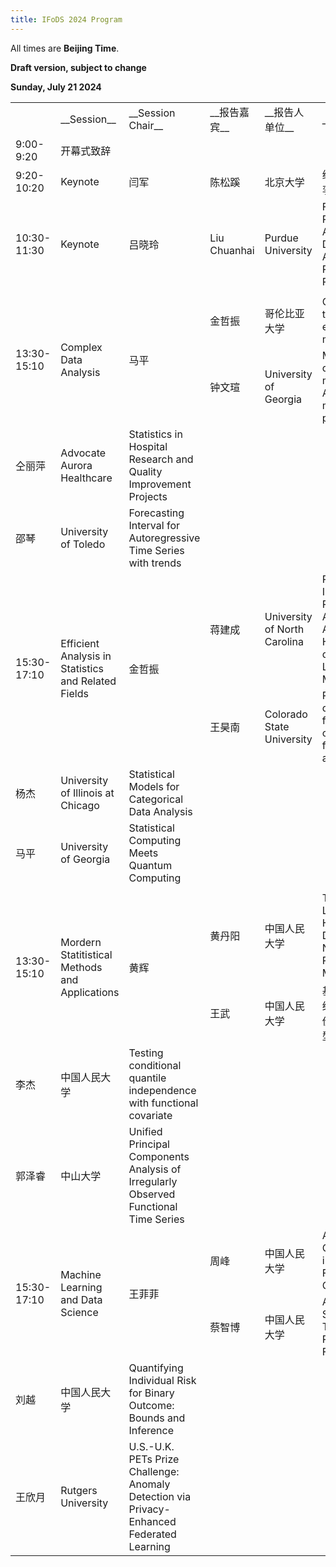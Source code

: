 ```yaml
---
title: IFoDS 2024 Program
---
```


All times are **Beijing Time**. 

**Draft version, subject to change**

**Sunday, July 21 2024**

<table>
    <tr>
        <td> </td> 
        <td>__Session__</td> 
        <td>__Session Chair__</td>
        <td>__报告嘉宾__</td> 
        <td>__报告人单位__</td>
        <td>__报告题目__</td>

   </tr>
    <tr>
  		<td>9:00-9:20</td> 
        <td>开幕式致辞</td>  
    </tr>
    <tr>
        <td>9:20-10:20</td> 
        <td>Keynote</td> 
        <td>闫军</td> 
        <td>陈松蹊</td> 
        <td>北京大学</td> 
        <td>经济系统数字孪生</td> 
    </tr>
    <tr>
        <td>10:30-11:30</td> 
        <td>Keynote</td> 
        <td>吕晓玲</td> 
        <td>Liu Chuanhai</td> 
        <td>Purdue University</td> 
        <td>First Principles of Advanced Data Analysis: the Prediction Principle</td> 
    </tr>
    <tr>
        <td> </td> 
    </tr>
    <tr>
        <td rowspan="2">13:30-15:10</td>
        <td rowspan="2">Complex Data Analysis</td>
        <td rowspan="2">马平</td> 
        <td>金哲振</td> 
        <td>哥伦比亚大学</td> 
        <td>On detecting the effect of exposure mixture</td> 
    </tr>
    <tr>
        <td>钟文瑄</td> 
        <td>University of Georgia</td> 
        <td>MedReader: a query-based multisource AI learner of medical publications</td> 
    </tr>
    <tr>
        <td>仝丽萍</td> 
        <td>Advocate Aurora Healthcare</td> 
        <td>Statistics in Hospital Research and Quality Improvement Projects</td> 
    </tr>
    <tr>
        <td>邵琴</td> 
        <td>University of Toledo</td> 
        <td>Forecasting Interval for Autoregressive Time Series with trends</td> 
    </tr>
    <tr>
        <td rowspan="2">15:30-17:10</td>
        <td rowspan="2">Efficient Analysis in Statistics and Related Fields</td>
        <td rowspan="2">金哲振</td> 
        <td>蒋建成</td> 
        <td>University of North Carolina</td> 
        <td>Partition-Insensitive Parallel ADMM Algorithm for High-dimensional Linear Models</td> 
    </tr>
    <tr>
        <td>王昊南</td> 
        <td>Colorado State University</td> 
        <td>Recent developments for multi-channel factor analysis</td> 
    </tr>
    <tr>
        <td>杨杰</td> 
        <td>University of Illinois at Chicago</td> 
        <td>Statistical Models for Categorical Data Analysis</td> 
    </tr>
    <tr>
        <td>马平</td> 
        <td>University of Georgia</td> 
        <td>Statistical Computing Meets Quantum Computing</td> 
    </tr>
    <tr>
        <td> </td> 
    </tr>
    <tr>
        <td rowspan="2">13:30-15:10</td>
        <td rowspan="2">Mordern Statitistical Methods and Applications</td>
        <td rowspan="2">黄辉</td> 
        <td>黄丹阳</td> 
        <td>中国人民大学</td> 
        <td>Transfer Learning in High-Dimensional Network Regression Model</td> 
    </tr>
    <tr>
        <td>王武</td> 
        <td>中国人民大学</td> 
        <td>基于产业链网络矩阵的股票价格预测图模型</td> 
    </tr>
    <tr>
        <td>李杰</td> 
        <td>中国人民大学</td> 
        <td>Testing conditional quantile independence with functional covariate</td> 
    </tr>
    <tr>
        <td>郭泽睿</td> 
        <td>中山大学</td> 
        <td>Unified Principal Components Analysis of Irregularly Observed Functional Time Series</td> 
    </tr>
    <tr>
        <td rowspan="2">15:30-17:10</td>
        <td rowspan="2">Machine Learning and Data Science</td>
        <td rowspan="2">王菲菲</td> 
        <td>周峰</td> 
        <td>中国人民大学</td> 
        <td>Accelerating Convergence in Bayesian Few-Shot Classification</td> 
    </tr>
    <tr>
        <td>蔡智博</td> 
        <td>中国人民大学</td> 
        <td>A Variable Selection Tree and Its Random Forest</td> 
    </tr>
    <tr>
        <td>刘越</td> 
        <td>中国人民大学</td> 
        <td>Quantifying Individual Risk for Binary Outcome: Bounds and Inference</td> 
    </tr>
    <tr>
        <td>王欣月</td> 
        <td>Rutgers University</td> 
        <td>U.S.-U.K. PETs Prize Challenge: Anomaly Detection via Privacy-Enhanced Federated Learning</td> 
    </tr>
</table>
